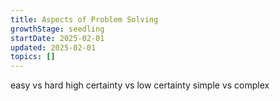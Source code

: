 ```yaml
---
title: Aspects of Problem Solving
growthStage: seedling
startDate: 2025-02-01
updated: 2025-02-01
topics: [] 
---
```

easy vs hard
high certainty vs low certainty
simple vs complex
